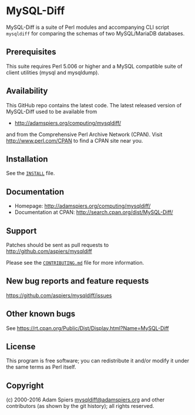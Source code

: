 MySQL-Diff
==========

MySQL-Diff is a suite of Perl modules and accompanying CLI script
`mysqldiff` for comparing the schemas of two MySQL/MariaDB databases.

Prerequisites
-------------

This suite requires Perl 5.006 or higher and a MySQL compatible suite
of client utilities (mysql and mysqldump).

Availability
------------

This GitHub repo contains the latest code.  The latest released
version of MySQL-Diff used to be available from

- http://adamspiers.org/computing/mysqldiff/

and from the Comprehensive Perl Archive Network (CPAN).  Visit
<http://www.perl.com/CPAN> to find a CPAN site near you.

Installation
------------

See the [`INSTALL`](INSTALL) file.

Documentation
-------------

- Homepage: http://adamspiers.org/computing/mysqldiff/
- Documentation at CPAN: http://search.cpan.org/dist/MySQL-Diff/

Support
-------

Patches should be sent as pull requests to http://github.com/aspiers/mysqldiff

Please see the [`CONTRIBUTING.md`](CONTRIBUTING.md) file for more
information.

New bug reports and feature requests
------------------------------------

https://github.com/aspiers/mysqldiff/issues

Other known bugs
----------------

See https://rt.cpan.org/Public/Dist/Display.html?Name=MySQL-Diff

License
-------

This program is free software; you can redistribute it and/or modify
it under the same terms as Perl itself.

Copyright
---------

(c) 2000-2016 Adam Spiers <mysqldiff@adamspiers.org> and other contributors (as shown
by the git history); all rights reserved.
